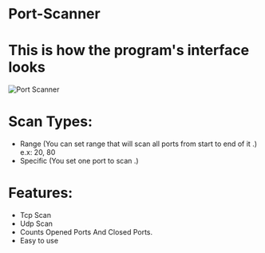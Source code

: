 # Port-Scanner


# This is how the program's interface looks
![Port Scanner](https://e.top4top.io/p_1557qryyr1.png)


# Scan Types:
- Range (You can set range that will scan all ports from start to end of it .) e.x: 20, 80
- Specific (You set one port to scan .)

# Features:
- Tcp Scan
- Udp Scan
- Counts Opened Ports And Closed Ports.
- Easy to use 
